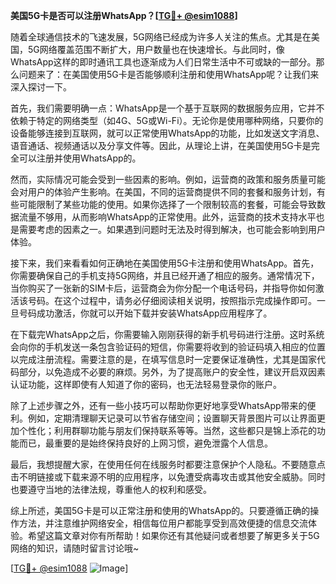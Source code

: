 **美国5G卡是否可以注册WhatsApp？[[TG💪+ @esim1088](https://t.me/s/esim1088)]**

随着全球通信技术的飞速发展，5G网络已经成为许多人关注的焦点。尤其是在美国，5G网络覆盖范围不断扩大，用户数量也在快速增长。与此同时，像WhatsApp这样的即时通讯工具也逐渐成为人们日常生活中不可或缺的一部分。那么问题来了：在美国使用5G卡是否能够顺利注册和使用WhatsApp呢？让我们来深入探讨一下。

首先，我们需要明确一点：WhatsApp是一个基于互联网的数据服务应用，它并不依赖于特定的网络类型（如4G、5G或Wi-Fi）。无论你是使用哪种网络，只要你的设备能够连接到互联网，就可以正常使用WhatsApp的功能，比如发送文字消息、语音通话、视频通话以及分享文件等。因此，从理论上讲，在美国使用5G卡是完全可以注册并使用WhatsApp的。

然而，实际情况可能会受到一些因素的影响。例如，运营商的政策和服务质量可能会对用户的体验产生影响。在美国，不同的运营商提供不同的套餐和服务计划，有些可能限制了某些功能的使用。如果你选择了一个限制较高的套餐，可能会导致数据流量不够用，从而影响WhatsApp的正常使用。此外，运营商的技术支持水平也是需要考虑的因素之一。如果遇到问题时无法及时得到解决，也可能会影响到用户体验。

接下来，我们来看看如何正确地在美国使用5G卡注册和使用WhatsApp。首先，你需要确保自己的手机支持5G网络，并且已经开通了相应的服务。通常情况下，当你购买了一张新的SIM卡后，运营商会为你分配一个电话号码，并指导你如何激活该号码。在这个过程中，请务必仔细阅读相关说明，按照指示完成操作即可。一旦号码成功激活，你就可以开始下载并安装WhatsApp应用程序了。

在下载完WhatsApp之后，你需要输入刚刚获得的新手机号码进行注册。这时系统会向你的手机发送一条包含验证码的短信，你需要将收到的验证码填入相应的位置以完成注册流程。需要注意的是，在填写信息时一定要保证准确性，尤其是国家代码部分，以免造成不必要的麻烦。另外，为了提高账户的安全性，建议开启双因素认证功能，这样即使有人知道了你的密码，也无法轻易登录你的账户。

除了上述步骤之外，还有一些小技巧可以帮助你更好地享受WhatsApp带来的便利。例如，定期清理聊天记录可以节省存储空间；设置聊天背景图片可以让界面更加个性化；利用群聊功能与朋友们保持联系等等。当然，这些都只是锦上添花的功能而已，最重要的是始终保持良好的上网习惯，避免泄露个人信息。

最后，我想提醒大家，在使用任何在线服务时都要注意保护个人隐私。不要随意点击不明链接或下载来源不明的应用程序，以免遭受病毒攻击或其他安全威胁。同时也要遵守当地的法律法规，尊重他人的权利和感受。

综上所述，美国5G卡是可以正常注册和使用的WhatsApp的。只要遵循正确的操作方法，并注意维护网络安全，相信每位用户都能享受到高效便捷的信息交流体验。希望这篇文章对你有所帮助！如果你还有其他疑问或者想要了解更多关于5G网络的知识，请随时留言讨论哦~

[[TG💪+ @esim1088](https://t.me/s/esim1088) ![Image](https://i.postimg.cc/4NQfJmqS/Snipaste-2025-05-13-00-14-12.png)]